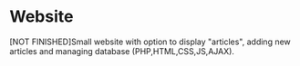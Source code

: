 # Website
[NOT FINISHED]Small website with option to display "articles", adding new articles and managing database (PHP,HTML,CSS,JS,AJAX).
